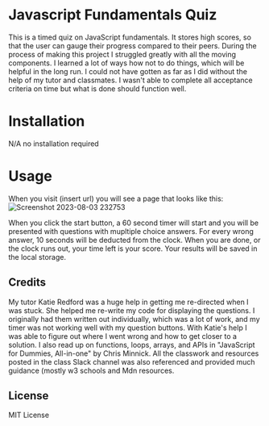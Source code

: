 # Javascript Fundamentals Quiz
This is a timed quiz on JavaScript fundamentals. It stores high scores, so that the user can gauge their progress compared to their peers. During the process of making this project I struggled greatly with all the moving components. I learned a lot of ways how not to do things, which will be helpful in the long run. I could not have gotten as far as I did without the help of my tutor and classmates. I wasn't able to complete all acceptance criteria on time but what is done should function well. 

# Installation
N/A no installation required

# Usage
When you visit (insert url) you will see a page that looks like this:
![Screenshot 2023-08-03 232753](https://github.com/milena-allaway/coding_quiz/assets/132115087/b5065191-1e0c-49cf-bc19-8ec0cb94db39)

When you click the start button, a 60 second timer will start and you will be presented with questions with mupltiple choice answers. For every wrong answer, 10 seconds will be deducted from the clock. When you are done, or the clock runs out, your time left is your score. Your results will be saved in the local storage.

## Credits
My tutor Katie Redford was a huge help in getting me re-directed when I was stuck. She helped me re-write my code for displaying the questions. I originally had them written out individually, which was a lot of work, and my timer was not working well with my question buttons. With Katie's help I was able to figure out where I went wrong and how to get closer to a solution.
I also read up on functions, loops, arrays, and APIs in "JavaScript for Dummies, All-in-one" by Chris Minnick.
All the classwork and resources posted in the class Slack channel was also referenced and provided much guidance (mostly w3 schools and Mdn resources.

## License
MIT License

